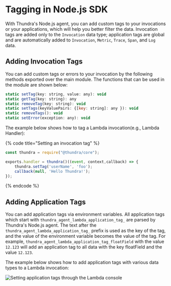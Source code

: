 # Tagging in Node.js SDK

With Thundra's Node.js agent, you can add custom tags to your invocations or your applications, which will help you better filter the data. Invocation tags are added only to the `Invocation` data type; application tags are global and are automatically added to `Invocation`, `Metric`, `Trace`, `Span`, and `Log` data.‌

## Adding Invocation Tags <a href="#adding-invocation-tags" id="adding-invocation-tags"></a>

You can add custom tags or errors to your invocation by the following methods exported over the main module. The functions that can be used in the module are shown below:

```javascript
static setTag(key: string, value: any): void
static getTag(key: string): any
static removeTag(key: string): void
static setTags(keyValuePairs: {[key: string]: any }): void
static removeTags(): void
static setError(exception: any): void
```

The example below shows how to tag a Lambda invocation(e.g., Lambda Handler):

{% code title="Setting an invocation tag" %}
```javascript
const thundra = require("@thundra/core"); 

exports.handler = thundra()((event, context,callback) => {
    thundra.setTag('userName', 'foo');
    callback(null, 'Hello Thundra!');
});
```
{% endcode %}

## Adding Application Tags <a href="#adding-application-tags" id="adding-application-tags"></a>

You can add application tags via environment variables. All application tags which start with `thundra_agent_lambda_application_tag_` are parsed by Thundra's Node.js agent. The text after the `thundra_agent_lambda_application_tag_` prefix is used as the key of the tag, and the value of the environment variable becomes the value of the tag. For example, `thundra_agent_lambda_application_tag_floatField` with the value `12.123` will add an application tag to all data with the key floatField and the value `12.123`.‌

The example below shows how to add application tags with various data types to a Lambda invocation:

![Setting application tags through the Lambda console](https://blobscdn.gitbook.com/v0/b/gitbook-28427.appspot.com/o/assets%2F-LjuZ0g3V6GiUFQ\_\_75N%2F-LpTSvqrP-kNAczoXDkw%2F-LpTThfUE7pK54hZ883u%2F3eb238d-application-tag.png?alt=media\&token=38dd45b6-2fa4-429e-9bde-18044c5e5091)

